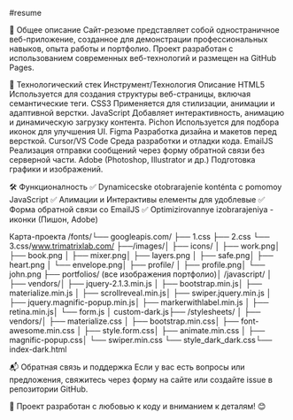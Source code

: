#resume

📌 Общее описание
Сайт-резюме представляет собой одностраничное веб-приложение, созданное для демонстрации профессиональных навыков, опыта работы и портфолио. Проект разработан с использованием современных веб-технологий и размещен на GitHub Pages.



🔧 Технологический стек
Инструмент/Технология	Описание
HTML5	Используется для создания структуры веб-страницы, включая семантические теги.
CSS3	Применяется для стилизации, анимации и адаптивной верстки.
JavaScript	Добавляет интерактивность, анимацию и динамическую загрузку контента.
Pichon	Используется для подбора иконок для улучшения UI.
Figma	Разработка дизайна и макетов перед версткой.
Cursor/VS Code	Среда разработки и отладки кода.
EmailJS	Реализация отправки сообщений через форму обратной связи без серверной части.
Adobe (Photoshop, Illustrator и др.)	Подготовка графики и изображений.



🛠 Функционалность
✅ Dynamicecske otobrarajenie konténta с pomomoy JavaScript
✅ Алимации и Интерактивы елементы для удоблевые
✅ Форма обратной связи со EmailJS
✅ Optimizirovannye izobrarajeniya - иконки (Пишон, Adobe)



Карта-проекта
/fonts/└── googleapis.com/
    ├── 1.css    ├── 2.css
    └── 3.css/www.trimatrixlab.com/
├──/images/│   ├── icons/
│   ├── work.png│   ├── book.png
│   ├── mixer.png│   ├── layers.png
│   ├── safe.png│   ├── heart.png
│   └── envelope.png│   ├── profile/
│   ├── profile.png│   └── john.png
├── portfolios/ (все изображения портфолио)│   /javascript/
│   ├── vendors/│   ├── jquery-2.1.3.min.js
│   ├── bootstrap.min.js│   ├── materialize.min.js
│   ├── scrollreveal.min.js│   ├── swiper.jquery.min.js
│   ├── jquery.magnific-popup.min.js│   ├── markerwithlabel.min.js
│   ├── retina.min.js│   └── form.js
│   custom-dark.js├──   /stylesheets/
│  ├── vendors/│   ├── materialize.css
│   ├── bootstrap.min.css│   ├── font-awesome.min.css
│   ├── style.form.css│   ├── animate.min.css
│   ├── magnific-popup.css│   └── swiper.min.css
└── style_dark_dark.css└── index-dark.html



📬 Обратная связь и поддержка
Если у вас есть вопросы или предложения, свяжитесь через форму на сайте или создайте issue в репозитории GitHub.

🚀 Проект разработан с любовью к коду и вниманием к деталям! 😊
